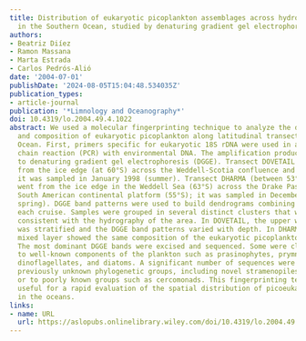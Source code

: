 ```yaml
---
title: Distribution of eukaryotic picoplankton assemblages across hydrographic fronts
  in the Southern Ocean, studied by denaturing gradient gel electrophoresis
authors:
- Beatriz Diíez
- Ramon Massana
- Marta Estrada
- Carlos Pedrós‐Alió
date: '2004-07-01'
publishDate: '2024-08-05T15:04:48.534035Z'
publication_types:
- article-journal
publication: '*Limnology and Oceanography*'
doi: 10.4319/lo.2004.49.4.1022
abstract: We used a molecular fingerprinting technique to analyze the distribution
  and composition of eukaryotic picoplankton along latitudinal transects in the Southern
  Ocean. First, primers specific for eukaryotic 18S rDNA were used in a polymerase
  chain reaction (PCR) with environmental DNA. The amplification products were subjected
  to denaturing gradient gel electrophoresis (DGGE). Transect DOVETAIL (44°W) went
  from the ice edge (at 60°S) across the Weddell‐Scotia confluence and north to 58°S;
  it was sampled in January 1998 (summer). Transect DHARMA (between 53°W and 58°W)
  went from the ice edge in the Weddell Sea (63°S) across the Drake Passage to the
  South American continental platform (55°S); it was sampled in December 1998 (late
  spring). DGGE band patterns were used to build dendrograms combining samples from
  each cruise. Samples were grouped in several distinct clusters that were generally
  consistent with the hydrography of the area. In DOVETAIL, the upper water column
  was stratified and the DGGE band patterns varied with depth. In DHARMA the upper
  mixed layer showed the same composition of the eukaryotic picoplankton at all depths.
  The most dominant DGGE bands were excised and sequenced. Some were closely related
  to well‐known components of the plankton such as prasinophytes, prymnesiophytes,
  dinoflagellates, and diatoms. A significant number of sequences were related to
  previously unknown phylogenetic groups, including novel stramenopiles and alveolates
  or to poorly known groups such as cercomonads. This fingerprinting technique is
  useful for a rapid evaluation of the spatial distribution of picoeukaryotic assemblages
  in the oceans.
links:
- name: URL
  url: https://aslopubs.onlinelibrary.wiley.com/doi/10.4319/lo.2004.49.4.1022
---
```

